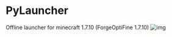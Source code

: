 # PyLauncher
Offline launcher for minecraft 1.7.10 (ForgeOptiFine 1.7.10)
![img](https://img.alltor.me/img/2020-07/11/g1ig8ge3qkg9xqd6catqj1bjr.jpg)